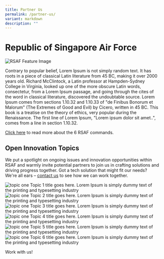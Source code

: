 ```yaml
---
title: Partner Us
permalink: /partner-us/
variant: markdown
description: ""
---
```

<style>.bp-button, .card-link{text-decoration: none !important;}  h5.has-text-white { color: white !important; }</style>
<h1>Republic of Singapore Air Force</h1>
<img alt="RSAF Feature Image" src="https://www.mindef.gov.sg/web/wcm/connect/mindef/cd053e3f-659c-42af-a6db-dd5856ab1183/11jul23_nr-photo3.jpg?MOD=AJPERES">
<p>
Contrary to popular belief, Lorem Ipsum is not simply random text. It has roots in a piece of classical Latin literature from 45 BC, making it over 2000 years old. Richard McClintock, a Latin professor at Hampden-Sydney College in Virginia, looked up one of the more obscure Latin words, consectetur, from a Lorem Ipsum passage, and going through the cites of the word in classical literature, discovered the undoubtable source. Lorem Ipsum comes from sections 1.10.32 and 1.10.33 of "de Finibus Bonorum et Malorum" (The Extremes of Good and Evil) by Cicero, written in 45 BC. This book is a treatise on the theory of ethics, very popular during the Renaissance. The first line of Lorem Ipsum, "Lorem ipsum dolor sit amet..", comes from a line in section 1.10.32.
	
<a href="https://www.mindef.gov.sg/web/portal/rsaf/rsaf-forces/commands">Click here</a> to read more about the 6 RSAF commands. 
</p>

<h2>Open Innovation Topics</h2>
<p> We put a spotlight on ongoing issues and innovation opportunities within RSAF and warmly invite potential partners to join us in crafting solutions and driving progress together. Got a tech solution that might fit our needs? We're all ears – <a href="https://www.mindef.gov.sg/web/portal/rsaf/home/">contact us</a> to see how we can work together.
</p>
<div>
	<div class="row">
  <div class="col">
    <div class="card sgds">
			<img src="https://i.imgur.com/ghBAE8v.jpg" alt="topic one" class="card-img-top">
			<a href="/open-innovation-topics/topic-one" class="card-link"> Topic 1 title goes here. Lorem Ipsum is simply dummy text of the printing and typesetting industry
      </a>
    </div>
  </div>
  <div class="col">
    <div class="card sgds">
			<img src="https://i.imgur.com/ghBAE8v.jpg" alt="topic one" class="card-img-top">
			<a href="/open-innovation-topics/topic-two" class="card-link"> Topic 2 title goes here. Lorem Ipsum is simply dummy text of the printing and typesetting industry
      </a>
    </div>
  </div>
  <div class="col">
    <div class="card sgds">
			<img src="https://i.imgur.com/ghBAE8v.jpg" alt="topic one" class="card-img-top">
			<a href="/open-innovation-topics/topic-three" class="card-link"> Topic 3 title goes here. Lorem Ipsum is simply dummy text of the printing and typesetting industry
      </a>
    </div>
  </div>
</div>
<div>
	<div class="row">
  <div class="col">
    <div class="card sgds">
			<img src="https://i.imgur.com/ghBAE8v.jpg" alt="topic one" class="card-img-top">
			<a href="/open-innovation-topics/topic-four" class="card-link"> Topic 4 title goes here. Lorem Ipsum is simply dummy text of the printing and typesetting industry
      </a>
    </div>
  </div>
  <div class="col">
    <div class="card sgds">
			<img src="https://i.imgur.com/ghBAE8v.jpg" alt="topic one" class="card-img-top">
			<a href="/open-innovation-topics/topic-five" class="card-link"> Topic 5 title goes here. Lorem Ipsum is simply dummy text of the printing and typesetting industry
      </a>
    </div>
  </div>
  <div class="col">
    <div class="card sgds">
			<img src="https://i.imgur.com/ghBAE8v.jpg" alt="topic one" class="card-img-top">
			<a href="/open-innovation-topics/topic-six" class="card-link"> Topic 6 title goes here. Lorem Ipsum is simply dummy text of the printing and typesetting industry
      </a>
    </div>
  </div>
</div>
<p><a class="bp-button is-primary is-uppercase search-button" href="https://www.mindef.gov.sg/web/portal/rsaf/home/">Work with us!</a></p></div></div>
